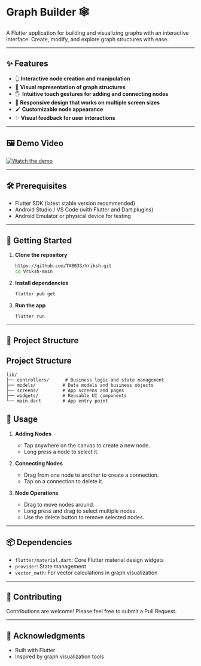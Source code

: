 # Graph Builder 🕸️

A Flutter application for building and visualizing graphs with an interactive interface. Create, modify, and explore graph structures with ease.

***

## ✨ Features

-   👆 **Interactive node creation and manipulation**
-   🎨 **Visual representation of graph structures**
-   🖐️ **Intuitive touch gestures for adding and connecting nodes**
-   📱 **Responsive design that works on multiple screen sizes**
-   🖌️ **Customizable node appearance**
-   ✨ **Visual feedback for user interactions**

***

## 🖼️ Demo Video

[![Watch the demo](https://img.youtube.com/vi/YNnkGa2W5ZU/hqdefault.jpg)](https://youtu.be/YNnkGa2W5ZU)

***

## 🛠️ Prerequisites

-   Flutter SDK (latest stable version recommended)
-   Android Studio / VS Code (with Flutter and Dart plugins)
-   Android Emulator or physical device for testing

***

## 🚀 Getting Started

1.  **Clone the repository**
    ```bash
    https://github.com/TAB033/Vriksh.git
    cd Vriksh-main
    ```

2.  **Install dependencies**
    ```bash
    flutter pub get
    ```

3.  **Run the app**
    ```bash
    flutter run
    ```

***

## 📂 Project Structure

## Project Structure

```
lib/
├── controllers/      # Business logic and state management
├── models/          # Data models and business objects
├── screens/         # App screens and pages
├── widgets/         # Reusable UI components
└── main.dart        # App entry point
```

## 📖 Usage

1.  **Adding Nodes**
    -   Tap anywhere on the canvas to create a new node.
    -   Long press a node to select it.

2.  **Connecting Nodes**
    -   Drag from one node to another to create a connection.
    -   Tap on a connection to delete it.

3.  **Node Operations**
    -   Drag to move nodes around.
    -   Long press and drag to select multiple nodes.
    -   Use the delete button to remove selected nodes.

***

## 📦 Dependencies

-   `flutter/material.dart`: Core Flutter material design widgets
-   `provider`: State management
-   `vector_math`: For vector calculations in graph visualization

***

## 🙌 Contributing

Contributions are welcome! Please feel free to submit a Pull Request.

***

## 🙏 Acknowledgments

-   Built with Flutter
-   Inspired by graph visualization tools
